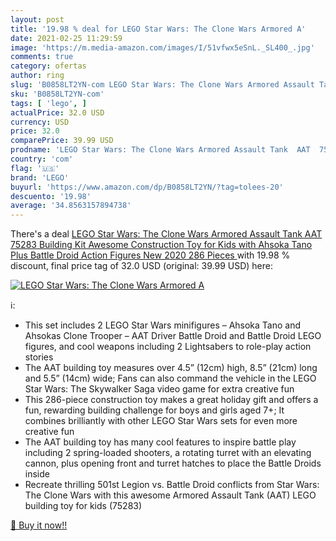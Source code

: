 ```yaml
---
layout: post
title: '19.98 % deal for LEGO Star Wars: The Clone Wars Armored A'
date: 2021-02-25 11:29:59
image: 'https://m.media-amazon.com/images/I/51vfwx5eSnL._SL400_.jpg'
comments: true
category: ofertas
author: ring
slug: 'B0858LT2YN-com LEGO Star Wars: The Clone Wars Armored Assault Tank AAT...'
sku: 'B0858LT2YN-com'
tags: [ 'lego', ]
actualPrice: 32.0 USD
currency: USD
price: 32.0
comparePrice: 39.99 USD
prodname: 'LEGO Star Wars: The Clone Wars Armored Assault Tank  AAT  75283 Building Kit  Awesome Construction Toy for Kids with Ahsoka Tano Plus Battle Droid Action Figures  New 2020  286 Pieces '
country: 'com'
flag: '🇺🇸'
brand: 'LEGO'
buyurl: 'https://www.amazon.com/dp/B0858LT2YN/?tag=tolees-20'
descuento: '19.98'
average: '34.8563157894738'
---
```


There's a deal [LEGO Star Wars: The Clone Wars Armored Assault Tank  AAT  75283 Building Kit  Awesome Construction Toy for Kids with Ahsoka Tano Plus Battle Droid Action Figures  New 2020  286 Pieces ](https://www.amazon.com/dp/B0858LT2YN/?tag=tolees-20)  with  19.98 % discount, final price tag of  32.0 USD (original: 39.99 USD) here:

[![LEGO Star Wars: The Clone Wars Armored A](https://m.media-amazon.com/images/I/51vfwx5eSnL._SL400_.jpg)](https://www.amazon.com/dp/B0858LT2YN/?tag=tolees-20)

ℹ️:

- This set includes 2 LEGO Star Wars minifigures – Ahsoka Tano and Ahsokas Clone Trooper – AAT Driver Battle Droid and Battle Droid LEGO figures, and cool weapons including 2 Lightsabers to role-play action stories
- The AAT building toy measures over 4.5” (12cm) high, 8.5” (21cm) long and 5.5” (14cm) wide; Fans can also command the vehicle in the LEGO Star Wars: The Skywalker Saga video game for extra creative fun
- This 286-piece construction toy makes a great holiday gift and offers a fun, rewarding building challenge for boys and girls aged 7+; It combines brilliantly with other LEGO Star Wars sets for even more creative fun
- The AAT building toy has many cool features to inspire battle play including 2 spring-loaded shooters, a rotating turret with an elevating cannon, plus opening front and turret hatches to place the Battle Droids inside
- Recreate thrilling 501st Legion vs. Battle Droid conflicts from Star Wars: The Clone Wars with this awesome Armored Assault Tank (AAT) LEGO building toy for kids (75283)

[🛒 Buy it now!!](https://www.amazon.com/dp/B0858LT2YN/?tag=tolees-20)
